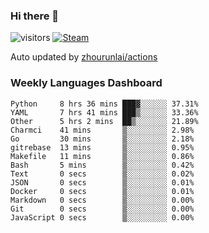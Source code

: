 ### Hi there 👋

![visitors](https://visitor-badge.glitch.me/badge?page_id=zhourunlai)
[![Steam](https://img.shields.io/badge/dynamic/json?label=Steam&query=%24.data.totalSubs&url=https%3A%2F%2Fapi.spencerwoo.com%2Fsubstats%2F%3Fsource%3DsteamGames%26queryKey%3D76561198285156854&suffix=%20Games&logo=steam&labelColor=134375&color=0b1a37&longCache=true)](http://steamcommunity.com/profiles/76561198285156854)

Auto updated by <a href="https://github.com/zhourunlai/zhourunlai/actions" target="_blank">zhourunlai/actions</a>

### Weekly Languages Dashboard

<!--PART:wakatime-->
```text
Python     8 hrs 36 mins ███▓░░░░░░ 37.31%
YAML       7 hrs 41 mins ███▒░░░░░░ 33.36%
Other      5 hrs 2 mins  ██▒░░░░░░░ 21.89%
Charmci    41 mins       ▒░░░░░░░░░ 2.98%
Go         30 mins       ▒░░░░░░░░░ 2.18%
gitrebase  13 mins       ▒░░░░░░░░░ 0.95%
Makefile   11 mins       ▒░░░░░░░░░ 0.86%
Bash       5 mins        ▒░░░░░░░░░ 0.42%
Text       0 secs        ▒░░░░░░░░░ 0.02%
JSON       0 secs        ▒░░░░░░░░░ 0.01%
Docker     0 secs        ▒░░░░░░░░░ 0.01%
Markdown   0 secs        ▒░░░░░░░░░ 0.00%
Git        0 secs        ▒░░░░░░░░░ 0.00%
JavaScript 0 secs        ▒░░░░░░░░░ 0.00%
```
<!--PART:wakatime-->
